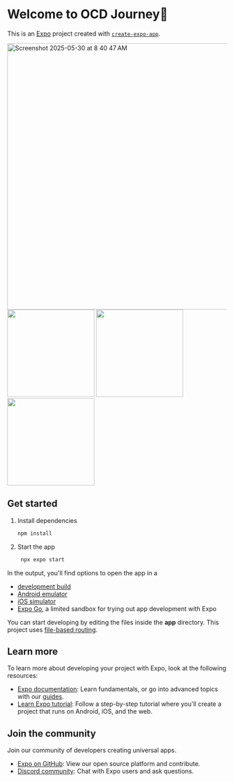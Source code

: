 # Welcome to OCD Journey👋

This is an [Expo](https://expo.dev) project created with [`create-expo-app`](https://www.npmjs.com/package/create-expo-app).

<img width="610" alt="Screenshot 2025-05-30 at 8 40 47 AM" src="https://github.com/user-attachments/assets/b4cd3116-9d2c-40b7-9a9f-abcbb047ee07" />  
<br />
  
<img src="https://github.com/user-attachments/assets/af14267a-aaec-4731-8a1e-d5744e587794" width="200">
<img src="https://github.com/user-attachments/assets/92ca76e7-0a95-4298-ae88-029d94f3f72d" width="200">
<img src="https://github.com/user-attachments/assets/0a110659-056a-4bd1-acf5-f3f8c7f01dbc" width="200">




## Get started

1. Install dependencies

   ```bash
   npm install
   ```

2. Start the app

   ```bash
    npx expo start
   ```

In the output, you'll find options to open the app in a

- [development build](https://docs.expo.dev/develop/development-builds/introduction/)
- [Android emulator](https://docs.expo.dev/workflow/android-studio-emulator/)
- [iOS simulator](https://docs.expo.dev/workflow/ios-simulator/)
- [Expo Go](https://expo.dev/go), a limited sandbox for trying out app development with Expo

You can start developing by editing the files inside the **app** directory. This project uses [file-based routing](https://docs.expo.dev/router/introduction).

## Learn more

To learn more about developing your project with Expo, look at the following resources:

- [Expo documentation](https://docs.expo.dev/): Learn fundamentals, or go into advanced topics with our [guides](https://docs.expo.dev/guides).
- [Learn Expo tutorial](https://docs.expo.dev/tutorial/introduction/): Follow a step-by-step tutorial where you'll create a project that runs on Android, iOS, and the web.

## Join the community

Join our community of developers creating universal apps.

- [Expo on GitHub](https://github.com/expo/expo): View our open source platform and contribute.
- [Discord community](https://chat.expo.dev): Chat with Expo users and ask questions.
